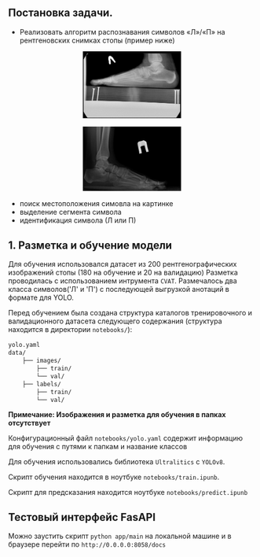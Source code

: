 ## Постановка задачи.
- Реализовать алгоритм распознавания символов «Л»/«П» на рентгеновских снимках стопы (пример ниже)

<p align="center">
 <img width="200px" src="test_images/1.png" alt="Пример левой ступни"/>
</p>

<p align="center">
 <img width="200px" src="test_images/2.png" alt="Пример правой ступни"/>
</p>

- поиск местоположения симовла на картинке
- выделение сегмента символа
- идентификация символа (Л или П)

## 1. Разметка и обучение модели
Для обучения использовался датасет из 200 рентгенографических изображений стопы (180 на обучение и 20 на валидацию)
Разметка проводилась с использованием интрумента `CVAT`. Размечалось два класса символов('Л' и 'П') с последующей выгрузкой анотаций в формате для YOLO.

Перед обучением была создана структура каталогов тренировочного и валидационного
датасета следующего содержания (структура находится в директории `notebooks/`):

```
yolo.yaml
data/
    ├── images/
        ├── train/ 
        └── val/
    ├── labels/
        ├── train/ 
        └── val/
```

__Примечание: Изображения и разметка для обучения в папках отсутствует__

Конфигурационный файл `notebooks/yolo.yaml` содержит информацию для обучения с путями к папкам и название классов

Для обучения использовались библиотека `Ultralitics` с `YOLOv8`.

Скрипт обучения находится в ноутбуке `notebooks/train.ipunb`.

Скрипт для предсказания находится ноутбуке `notebooks/predict.ipunb`

## Тестовый интерфейс FasAPI

Можно заустить скрипт `python app/main` на локальной машине и в браузере перейти по `http://0.0.0.0:8058/docs`

